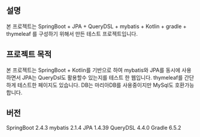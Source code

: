 ## 설명

본 프로젝트는 SpringBoot + JPA + QueryDSL + mybatis + Kotlin + gradle + thymeleaf 를 구성하기 위해서 만든 테스트 프로젝트입니다.

## 프로젝트 목적

본 프로젝트는 SpringBoot + Kotlin를 기반으로 하여
mybatis와 JPA를 동시에 사용하면서
JPA는 QueryDsl도 활용할수 있는지를 테스트 한 웹입니다.
thymeleaf를 간단하게 테스트한 페이지도 있습니다.
DB는 마리아DB를 사용중이지만 MySql도 호환가능합니다.

## 버전

SpringBoot 2.4.3
mybatis 2.1.4
JPA  1.4.39
QueryDSL 4.4.0
Gradle 6.5.2
